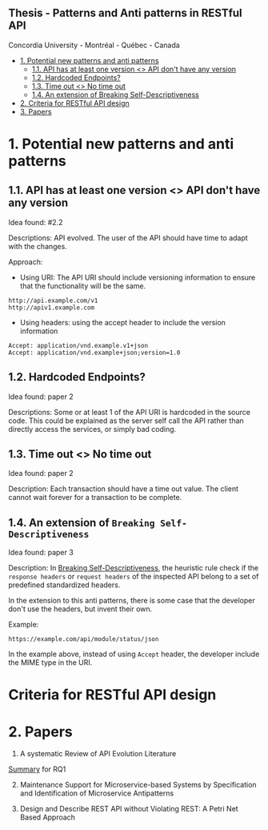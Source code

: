 Thesis - Patterns and Anti patterns in RESTful API
---

Concordia University - Montréal - Québec - Canada

<!-- TOC -->

- [1. Potential new patterns and anti patterns](#1-potential-new-patterns-and-anti-patterns)
    - [1.1. API has at least one version <> API don't have any version](#11-api-has-at-least-one-version--api-dont-have-any-version)
    - [1.2. Hardcoded Endpoints?](#12-hardcoded-endpoints)
    - [1.3. Time out <> No time out](#13-time-out--no-time-out)
    - [1.4. An extension of Breaking Self-Descriptiveness](#14-an-extension-of-breaking-self-descriptiveness)
- [2. Criteria for RESTful API design](#2-criteria-for-restful-api-design)
- [3. Papers](#3-papers)

<!-- /TOC -->

# 1. Potential new patterns and anti patterns
<a id="markdown-potential-new-patterns-and-anti-patterns" name="potential-new-patterns-and-anti-patterns"></a>

## 1.1. API has at least one version <> API don't have any version
<a id="markdown-api-has-at-least-one-version-%3C%3E-api-don't-have-any-version" name="api-has-at-least-one-version-%3C%3E-api-don't-have-any-version"></a>

Idea found: #2.2

Descriptions: API evolved. The user of the API should have time to adapt with the changes.

Approach:

* Using URI: The API URI should include versioning information to ensure that the functionality will be the same.

```
http://api.example.com/v1
http://apiv1.example.com
```

* Using headers: using the accept header to include the version information

```
Accept: application/vnd.example.v1+json
Accept: application/vnd.example+json;version=1.0
```

## 1.2. Hardcoded Endpoints?
<a id="markdown-hardcoded-endpoints%3F" name="hardcoded-endpoints%3F"></a>

Idea found: paper 2

Descriptions: Some or at least 1 of the API URI is hardcoded in the source code. This could be explained as the server self call the API rather than directly access the services, or simply bad coding.

## 1.3. Time out <> No time out
<a id="markdown-time-out-%3C%3E-no-time-out" name="time-out-%3C%3E-no-time-out"></a>

Idea found: paper 2

Description: Each transaction should have a time out value. The client cannot wait forever for a transaction to be complete.

## 1.4. An extension of `Breaking Self-Descriptiveness`
<a id="markdown-an-extension-of-breaking-self-descriptiveness" name="an-extension-of-breaking-self-descriptiveness"></a>

Idea found: paper 3

Description: In [Breaking Self-Descriptiveness](http://sofa.uqam.ca/resources/antipatterns.php#Breaking%20Self-descriptiveness), the heuristic rule check if the `response headers` or `request headers` of the inspected API belong to a set of predefined standardized headers.

In the extension to this anti patterns, there is some case that the developer don't use the headers, but invent their own.

Example:

```
https://example.com/api/module/status/json
```

In the example above, instead of using `Accept` header, the developer include the MIME type in the URI.

# Criteria for RESTful API design
<a id="markdown-criteria-for-restful-api-design" name="criteria-for-restful-api-design"></a>



# 2. Papers
<a id="markdown-papers" name="papers"></a>

1. A systematic Review of API Evolution Literature

[Summary](topics/out/api_evo_lit_review_rq1.png) for RQ1

2. Maintenance Support for Microservice-based Systems by Specification and Identification of Microservice Antipatterns

3. Design and Describe REST API without Violating REST: A Petri Net Based
Approach

